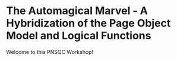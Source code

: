 # The Automagical Marvel - A Hybridization of the Page Object Model and Logical Functions

Welcome to this PNSQC Workshop!